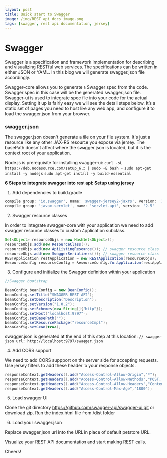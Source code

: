 ```yaml
---
layout: post
title: Quick start to Swagger
image: /img/REST_api_docs_image.png
tags: [swagger, rest api documentation, jersey]
---
```



# Swagger 
Swagger is a specification and framework implementation for describing and visualizing RESTful web services.
The specifications can be written in either JSON or YAML. In this blog we will generate swagger.json file accordingly. 

Swagger-core allows you to generate a Swagger spec from the code. Swagger spec in this case will be the generated swagger.json file.
Swagger-ui is used to integrate spec file into your code for the actual display.
Setting it up is fairly easy we will see the detail steps below. It’s a static set of pages you need to host like any web app, 
and configure it to load the swagger.json from your browser.

### swagger.json
The swagger.json doesn't generate a file on your file system. 
It's just a resource like any other JAX-RS resource you expose via jersey. 
The basePath doesn't affect where the swagger.json is located, but it is the context root of your application.

Node.js is prerequisite for installing swagger-ui:
`curl -sL https://deb.nodesource.com/setup_6.x | sudo -E bash -`
`sudo apt-get install -y nodejs`
`sudo apt-get install -y build-essential`

**6 Steps to integrate swagger into rest api: Setup using jersey**

1. Add dependencies to build.gradle 

``` groovy
compile group: 'io.swagger', name: 'swagger-jersey2-jaxrs', version: '1.5.12'
compile group: 'javax.servlet', name: 'servlet-api', version: '2.5'
```

2. Swagger resource classes

In order to integrate swagger-core with your application we need to add swagger resource classes
to custom Application subclass.

```java
Set<Object> resourceObjs = new HashSet<Object>();
resourceObjs.add(new ResourceClass());
resourceObjs.add(new ApiListingResource()); // swagger resource class
resourceObjs.add(new SwaggerSerializers()); // swagger resource class
RESTApplication restApplication = new RESTApplication(resourceObjs);
ResourceConfig resourceConfig = ResourceConfig.forApplication(restApplication);
```

3. Configure and initialize the Swagger definition within your application

``` java
//Swagger bootstrap

BeanConfig beanConfig = new BeanConfig();
beanConfig.setTitle("SWAGGER REST API");
beanConfig.setDescription("Description");
beanConfig.setVersion("1.0.2");
beanConfig.setSchemes(new String[]{"http"});
beanConfig.setHost("localhost:9797");
beanConfig.setBasePath("");
beanConfig.setResourcePackage("resourceImpl");
beanConfig.setScan(true);
```
swagger.json is generated at the end of this step at this location:
`// swagger json url: http://localhost:9797/swagger.json`

4. Add CORS support 

We need to add CORS suppport on the server side for accepting requests.
Use jersey filters to add these header to your response objects.

``` java
responseContext.getHeaders().add("Access-Control-Allow-Origin","*");
responseContext.getHeaders().add("Access-Control-Allow-Methods","POST, GET, DELETE, PUT, OPTIONS");
responseContext.getHeaders().add("Access-Control-Allow-Headers","Content-Type, api_key, Authorization, x-requested-with, Total-Count, Total-Pages, Error-Message");
responseContext.getHeaders().add("Access-Control-Max-Age","1800");
```
        
5. Load swagger UI

Clone the git directory https://github.com/swagger-api/swagger-ui.git or download zip. Run the index.html file from /dist folder

6. Load your swagger.json 

Replace swagger.json url into the URL in place of default petstore URL.

Visualize your REST API documentation and start making REST calls.
 
Cheers! 

